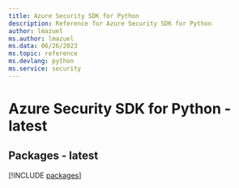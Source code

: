 ```yaml
---
title: Azure Security SDK for Python
description: Reference for Azure Security SDK for Python
author: lmazuel
ms.author: lmazuel
ms.data: 06/26/2023
ms.topic: reference
ms.devlang: python
ms.service: security
---
```

# Azure Security SDK for Python - latest
## Packages - latest
[!INCLUDE [packages](security-index.md)]